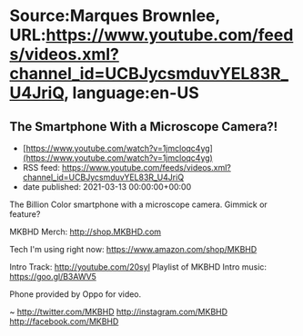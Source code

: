 # Source:Marques Brownlee, URL:https://www.youtube.com/feeds/videos.xml?channel_id=UCBJycsmduvYEL83R_U4JriQ, language:en-US

## The Smartphone With a Microscope Camera?!
 - [https://www.youtube.com/watch?v=1jmcloqc4yg](https://www.youtube.com/watch?v=1jmcloqc4yg)
 - RSS feed: https://www.youtube.com/feeds/videos.xml?channel_id=UCBJycsmduvYEL83R_U4JriQ
 - date published: 2021-03-13 00:00:00+00:00

The Billion Color smartphone with a microscope camera. Gimmick or feature?

MKBHD Merch: http://shop.MKBHD.com

Tech I'm using right now: https://www.amazon.com/shop/MKBHD

Intro Track: http://youtube.com/20syl
Playlist of MKBHD Intro music: https://goo.gl/B3AWV5

Phone provided by Oppo for video.

~
http://twitter.com/MKBHD
http://instagram.com/MKBHD
http://facebook.com/MKBHD

